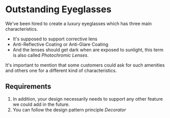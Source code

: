 # Outstanding Eyeglasses

We've been hired to create a luxury eyeglasses which has three main 
characteristics.


* It's supposed to support corrective lens
* Anti-Reflective Coating or Anti-Glare Coating
* And the lenses should get dark when are exposed to sunlight, this term
is also called _Photochromic Lenses_.

It's important to mention that some customers could ask for such
amenities and others one for a different kind of characteristics.


## Requirements
1. In addition, your design necessarily needs to support any other feature
we could add in the future.
2. You can follow the design pattern principle _Decorator_

 